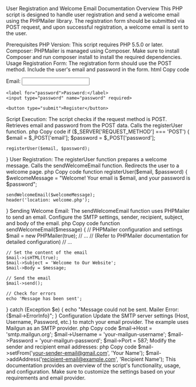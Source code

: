 User Registration and Welcome Email Documentation
Overview
This PHP script is designed to handle user registration and send a welcome email using the PHPMailer library. The registration form should be submitted via POST request, and upon successful registration, a welcome email is sent to the user.

Prerequisites
PHP Version: This script requires PHP 5.5.0 or later.
Composer: PHPMailer is managed using Composer. Make sure to install Composer and run composer install to install the required dependencies.
Usage
Registration Form:
The registration form should use the POST method.
Include the user's email and password in the form.
html
Copy code
<form method="post" action="register.php">
    <label for="email">Email:</label>
    <input type="email" name="email" required>

    <label for="password">Password:</label>
    <input type="password" name="password" required>

    <button type="submit">Register</button>
</form>
Script Execution:
The script checks if the request method is POST.
Retrieves email and password from the POST data.
Calls the registerUser function.
php
Copy code
if ($_SERVER['REQUEST_METHOD'] === 'POST') {
    $email = $_POST['email'];
    $password = $_POST['password'];

    registerUser($email, $password);
}
User Registration:
The registerUser function prepares a welcome message.
Calls the sendWelcomeEmail function.
Redirects the user to a welcome page.
php
Copy code
function registerUser($email, $password) {
    $welcomeMessage = "Welcome! Your email is $email, and your password is $password";
    
    sendWelcomeEmail($welcomeMessage);
    header('location: welcome.php');
}
Sending Welcome Email:
The sendWelcomeEmail function uses PHPMailer to send an email.
Configure the SMTP settings, sender, recipient, subject, and body of the email.
php
Copy code
function sendWelcomeEmail($message) {
    // PHPMailer configuration and settings
    $mail = new PHPMailer(true);
    // ...
    // (Refer to PHPMailer documentation for detailed configuration)
    // ...

    // Set the content of the email
    $mail->isHTML(true);
    $mail->Subject = 'Welcome to Our Website';
    $mail->Body = $message;

    // Send the email
    $mail->send();
    
    // Check for errors
    echo 'Message has been sent';
} catch (Exception $e) {
    echo "Message could not be sent. Mailer Error: {$mail->ErrorInfo}";
}
Configuration
Update the SMTP server settings (Host, Username, Password, etc.) to match your email provider. The example uses Mailgun as an SMTP provider.
php
Copy code
$mail->Host = 'smtp.mailgun.org';
$mail->Username = 'your-mailgun-username';
$mail->Password = 'your-mailgun-password';
$mail->Port = 587;
Modify the sender and recipient email addresses:
php
Copy code
$mail->setFrom('your-sender-email@gmail.com', 'Your Name');
$mail->addAddress('recipient-email@example.com', 'Recipient Name');
This documentation provides an overview of the script's functionality, usage, and configuration. Make sure to customize the settings based on your requirements and email provider.